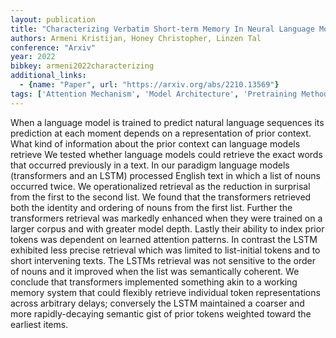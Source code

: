 ```yaml
---
layout: publication
title: "Characterizing Verbatim Short-term Memory In Neural Language Models"
authors: Armeni Kristijan, Honey Christopher, Linzen Tal
conference: "Arxiv"
year: 2022
bibkey: armeni2022characterizing
additional_links:
  - {name: "Paper", url: "https://arxiv.org/abs/2210.13569"}
tags: ['Attention Mechanism', 'Model Architecture', 'Pretraining Methods', 'Reinforcement Learning', 'Tools', 'Transformer']
---
```

When a language model is trained to predict natural language sequences its prediction at each moment depends on a representation of prior context. What kind of information about the prior context can language models retrieve We tested whether language models could retrieve the exact words that occurred previously in a text. In our paradigm language models (transformers and an LSTM) processed English text in which a list of nouns occurred twice. We operationalized retrieval as the reduction in surprisal from the first to the second list. We found that the transformers retrieved both the identity and ordering of nouns from the first list. Further the transformers retrieval was markedly enhanced when they were trained on a larger corpus and with greater model depth. Lastly their ability to index prior tokens was dependent on learned attention patterns. In contrast the LSTM exhibited less precise retrieval which was limited to list-initial tokens and to short intervening texts. The LSTMs retrieval was not sensitive to the order of nouns and it improved when the list was semantically coherent. We conclude that transformers implemented something akin to a working memory system that could flexibly retrieve individual token representations across arbitrary delays; conversely the LSTM maintained a coarser and more rapidly-decaying semantic gist of prior tokens weighted toward the earliest items.
